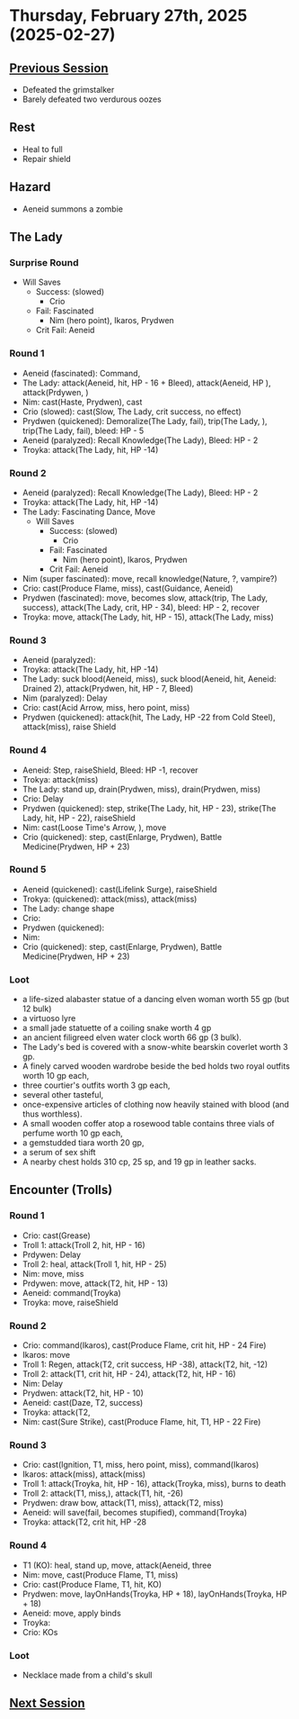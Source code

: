# Thursday, February 27th, 2025 (2025-02-27)

## [Previous Session](./2025-02-20.md)

- Defeated the grimstalker
- Barely defeated two verdurous oozes

## Rest

- Heal to full
- Repair shield

## Hazard

- Aeneid summons a zombie

## The Lady

### Surprise Round

- Will Saves
   - Success: (slowed)
     - Crio
   - Fail: Fascinated
     - Nim (hero point), Ikaros, Prydwen 
   - Crit Fail: Aeneid

### Round 1

- Aeneid (fascinated): Command, 
- The Lady: attack(Aeneid, hit, HP - 16 + Bleed), attack(Aeneid, HP ), attack(Prdywen, )
- Nim: cast(Haste, Prydwen), cast
- Crio (slowed): cast(Slow, The Lady, crit success, no effect)
- Prydwen (quickened): Demoralize(The Lady, fail), trip(The Lady, ), trip(The Lady, fail),  bleed: HP - 5
- Aeneid (paralyzed): Recall Knowledge(The Lady), Bleed: HP - 2
- Troyka: attack(The Lady, hit, HP -14)

### Round 2

- Aeneid (paralyzed): Recall Knowledge(The Lady), Bleed: HP - 2
- Troyka: attack(The Lady, hit, HP -14)
- The Lady: Fascinating Dance, Move
   - Will Saves
      - Success: (slowed)
        - Crio
      - Fail: Fascinated
        - Nim (hero point), Ikaros, Prydwen 
      - Crit Fail: Aeneid
- Nim (super fascinated): move, recall knowledge(Nature, ?, vampire?)
- Crio: cast(Produce Flame, miss), cast(Guidance, Aeneid)
- Prydwen (fascinated): move, becomes slow, attack(trip, The Lady, success), attack(The Lady, crit, HP - 34), bleed: HP - 2, recover
- Troyka: move, attack(The Lady, hit, HP - 15), attack(The Lady, miss)

### Round 3

- Aeneid (paralyzed): 
- Troyka: attack(The Lady, hit, HP -14)
- The Lady: suck blood(Aeneid, miss), suck blood(Aeneid, hit, Aeneid: Drained 2), attack(Prydwen, hit, HP - 7, Bleed)
- Nim (paralyzed): Delay
- Crio: cast(Acid Arrow, miss, hero point, miss)
- Prydwen (quickened): attack(hit, The Lady, HP -22 from Cold Steel), attack(miss), raise Shield

### Round 4

- Aeneid: Step, raiseShield, Bleed: HP -1, recover
- Trokya: attack(miss)
- The Lady: stand up, drain(Prydwen, miss), drain(Prydwen, miss)
- Crio: Delay
- Prydwen (quickened): step, strike(The Lady, hit, HP - 23), strike(The Lady, hit, HP - 22), raiseShield
- Nim: cast(Loose Time's Arrow, ), move 
- Crio (quickened): step, cast(Enlarge, Prydwen), Battle Medicine(Prydwen, HP + 23)

### Round 5

- Aeneid (quickened): cast(Lifelink Surge), raiseShield
- Trokya: (quickened): attack(miss), attack(miss)
- The Lady: change shape
- Crio: 
- Prydwen (quickened): 
- Nim: 
- Crio (quickened): step, cast(Enlarge, Prydwen), Battle Medicine(Prydwen, HP + 23)

### Loot

- a life-sized alabaster statue of a dancing elven woman worth 55 gp (but 12 bulk)
- a virtuoso lyre
- a small jade statuette of a coiling snake worth 4 gp
- an ancient filigreed elven
water clock worth 66 gp (3 bulk).
- The Lady's bed is covered with a snow-white bearskin coverlet worth
3 gp.
- A finely carved wooden wardrobe beside the bed holds two royal outfits worth 10 gp each,
- three courtier's outfits worth 3 gp each,
- several other tasteful,
- once-expensive articles of clothing now heavily stained with blood (and thus worthless).
- A small wooden coffer atop a rosewood table contains three vials of perfume worth 10 gp each,
- a gemstudded tiara worth 20 gp,
- a serum of sex shift
- A nearby chest holds 310 cp, 25 sp, and 19 gp in leather sacks.

## Encounter (Trolls)

### Round 1

- Crio: cast(Grease)
- Troll 1: attack(Troll 2, hit, HP - 16)
- Prdywen: Delay
- Troll 2: heal, attack(Troll 1, hit, HP - 25)
- Nim: move, miss
- Prdywen: move, attack(T2, hit, HP - 13)
- Aeneid: command(Troyka)
- Troyka: move, raiseShield

### Round 2

- Crio: command(Ikaros), cast(Produce Flame, crit hit, HP - 24 Fire)
- Ikaros: move
- Troll 1: Regen, attack(T2, crit success, HP -38), attack(T2, hit, -12)
- Troll 2: attack(T1, crit hit, HP - 24), attack(T2, hit, HP - 16)
- Nim: Delay
- Prydwen: attack(T2, hit, HP - 10)
- Aeneid: cast(Daze, T2, success)
- Troyka: attack(T2, 
- Nim: cast(Sure Strike), cast(Produce Flame, hit, T1, HP - 22 Fire)

### Round 3

- Crio: cast(Ignition, T1, miss, hero point, miss), command(Ikaros)
- Ikaros: attack(miss), attack(miss)
- Troll 1: attack(Troyka, hit, HP - 16), attack(Troyka, miss), burns to death
- Troll 2: attack(T1, miss,), attack(T1, hit, -26)
- Prydwen: draw bow, attack(T1, miss), attack(T2, miss)
- Aeneid: will save(fail, becomes stupified), command(Troyka)
- Troyka: attack(T2, crit hit, HP -28

### Round 4
 
- T1 (KO): heal, stand up, move, attack(Aeneid, three
- Nim: move, cast(Produce Flame, T1, miss)
- Crio: cast(Produce Flame, T1, hit, KO)
- Prydwen: move, layOnHands(Troyka, HP + 18), layOnHands(Troyka, HP + 18)
- Aeneid: move, apply binds
- Troyka: 
- Crio: KOs 

### Loot

- Necklace made from a child's skull

## [Next Session](./2025-03-06)

